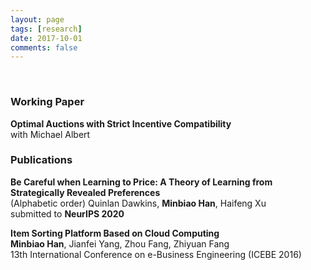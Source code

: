```yaml
---
layout: page
tags: [research]
date: 2017-10-01
comments: false
---
```

    
### Working Paper   
**Optimal Auctions with Strict Incentive Compatibility**<br>
with Michael Albert

### Publications
**Be Careful when Learning to Price: A Theory of Learning from Strategically Revealed Preferences**<br>
(Alphabetic order) Quinlan Dawkins, **Minbiao Han**, Haifeng Xu <br>
submitted to **NeurIPS 2020**    
    
**Item Sorting Platform Based on Cloud Computing**    
**Minbiao Han**, Jianfei Yang, Zhou Fang, Zhiyuan Fang    
13th International Conference on e-Business Engineering (ICEBE 2016)
    
